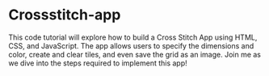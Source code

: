 # Crossstitch-app
This code tutorial will explore how to build a Cross Stitch App using HTML, CSS, and JavaScript. The app allows users to specify the dimensions and color, create and clear tiles, and even save the grid as an image. Join me as we dive into the steps required to implement this app!
